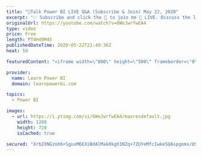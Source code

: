 ```yaml
---
title: "🔴Talk Power BI LIVE Q&A (Subscribe & Join) May 22, 2020"
excerpt: "✅ Subscribe and click the 🔔 to join me 🔴 LIVE. Discuss the latest in Power BI and ask any Power BI question. 💡 Join the Talk Power BI Insider's Club at http://www.TalkPowerBI.com for special privileges and access  0:06:45 Statistical Software & Power BI by Juan Ignacio Martinez 0:11:23 #IDEA Live"
originalUrl: https://youtube.com/watch?v=6WeJwrfwEA4
type: video
price: Free
length: PT4H49M4S
publishedDateTime: 2020-05-22T21:49:36Z
heat: 50

featuredContent: "<iframe width=\"800\" height=\"500\" frameborder=\"0\" src=\"https://www.youtube.com/embed/6WeJwrfwEA4\" allow=\"accelerometer; autoplay; encrypted-media; gyroscope; picture-in-picture\" allowfullscreen></iframe>"

provider:
  name: Learn Power BI
  domain: learnpowerbi.com

topics:
  - Power BI

images:
  - url: https://i.ytimg.com/vi/6WeJwrfwEA4/maxresdefault.jpg
    width: 1280
    height: 720
    isCached: true

secured: "Xrb2XNGznh6+SguvM6EXiBdAlMak0kgX1NZq+7ZUYeMfcIwkeSQAspgomx/US+uBc4zlhNq8Nml4lB+QyzEzqONtQCl4e0oI25oInl7lQr25aHWnTrt+uCwEfEFIEg+haSeJWgYzEXmn7LwugpGkf2pJnxJCucDxV84/7yEr2bQp+mzmhrT6Ou7+l+d54z+9S2oRx2pt/MyezZ6l+Vj+aGNoPFte7GFfOxIso85wudcqV/1nKkzMhn7TbLxRnpS+8j4kVMHGIlwGTmSrGTpVsuC/BspsJAlds/O87MwUE1FU6ckW4rG6nk9iZeeKiOaCVKhNkesByelRrQgg0c+KYKaaHbyDEdkx53SjU0SUD9njIx6lyZUcf3GcqCEI+pG/594iEJt0DBNDOULonQItag4qvWgt5kRyVufyabwfSZ0=;KvC/SdwsrKFCD/vduEZeCw=="
---
```


